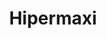 ---
title: "Hipermaxi"
url: /cochabamba/hipermaxi-avenida-circunvalacion-beijing/
shop: supermercado
---